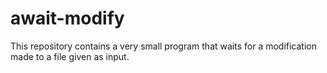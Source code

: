 # await-modify
This repository contains a very small program that waits for a modification made to a file given as input.
